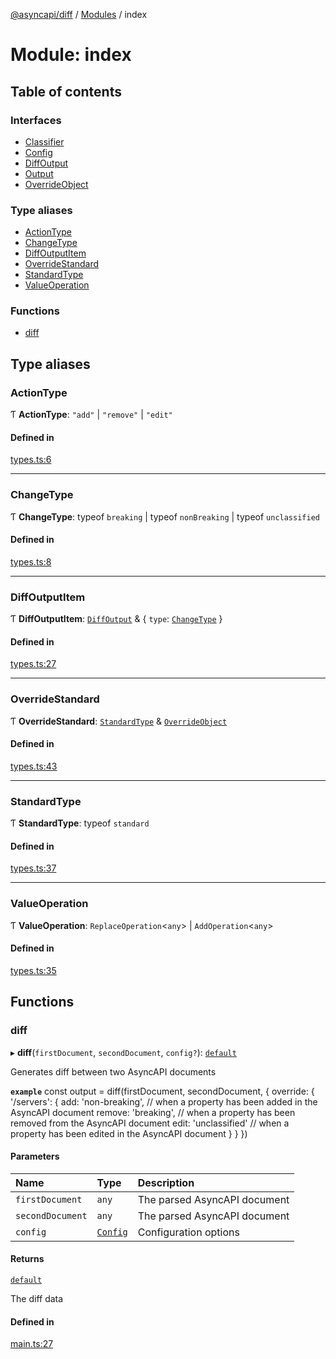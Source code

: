 [@asyncapi/diff](../README.md) / [Modules](../modules.md) / index

# Module: index

## Table of contents

### Interfaces

- [Classifier](../interfaces/index.Classifier.md)
- [Config](../interfaces/index.Config.md)
- [DiffOutput](../interfaces/index.DiffOutput.md)
- [Output](../interfaces/index.Output.md)
- [OverrideObject](../interfaces/index.OverrideObject.md)

### Type aliases

- [ActionType](index.md#actiontype)
- [ChangeType](index.md#changetype)
- [DiffOutputItem](index.md#diffoutputitem)
- [OverrideStandard](index.md#overridestandard)
- [StandardType](index.md#standardtype)
- [ValueOperation](index.md#valueoperation)

### Functions

- [diff](index.md#diff)

## Type aliases

### ActionType

Ƭ **ActionType**: ``"add"`` \| ``"remove"`` \| ``"edit"``

#### Defined in

[types.ts:6](https://github.com/ron-debajyoti/diff/blob/5fe6a02/src/types.ts#L6)

___

### ChangeType

Ƭ **ChangeType**: typeof `breaking` \| typeof `nonBreaking` \| typeof `unclassified`

#### Defined in

[types.ts:8](https://github.com/ron-debajyoti/diff/blob/5fe6a02/src/types.ts#L8)

___

### DiffOutputItem

Ƭ **DiffOutputItem**: [`DiffOutput`](../interfaces/index.DiffOutput.md) & { `type`: [`ChangeType`](index.md#changetype)  }

#### Defined in

[types.ts:27](https://github.com/ron-debajyoti/diff/blob/5fe6a02/src/types.ts#L27)

___

### OverrideStandard

Ƭ **OverrideStandard**: [`StandardType`](index.md#standardtype) & [`OverrideObject`](../interfaces/index.OverrideObject.md)

#### Defined in

[types.ts:43](https://github.com/ron-debajyoti/diff/blob/5fe6a02/src/types.ts#L43)

___

### StandardType

Ƭ **StandardType**: typeof `standard`

#### Defined in

[types.ts:37](https://github.com/ron-debajyoti/diff/blob/5fe6a02/src/types.ts#L37)

___

### ValueOperation

Ƭ **ValueOperation**: `ReplaceOperation`<`any`\> \| `AddOperation`<`any`\>

#### Defined in

[types.ts:35](https://github.com/ron-debajyoti/diff/blob/5fe6a02/src/types.ts#L35)

## Functions

### diff

▸ **diff**(`firstDocument`, `secondDocument`, `config?`): [`default`](../classes/asyncapidiff.default.md)

Generates diff between two AsyncAPI documents

**`example`**
const output = diff(firstDocument, secondDocument, {
 override: {
   '/servers': {
     add: 'non-breaking', // when a property has been added in the AsyncAPI document
     remove: 'breaking',  // when a property has been removed from the AsyncAPI document
     edit: 'unclassified' // when a property has been edited in the AsyncAPI document
   }
 }
})

#### Parameters

| Name | Type | Description |
| :------ | :------ | :------ |
| `firstDocument` | `any` | The parsed AsyncAPI document |
| `secondDocument` | `any` | The parsed AsyncAPI document |
| `config` | [`Config`](../interfaces/index.Config.md) | Configuration options |

#### Returns

[`default`](../classes/asyncapidiff.default.md)

The diff data

#### Defined in

[main.ts:27](https://github.com/ron-debajyoti/diff/blob/5fe6a02/src/main.ts#L27)
